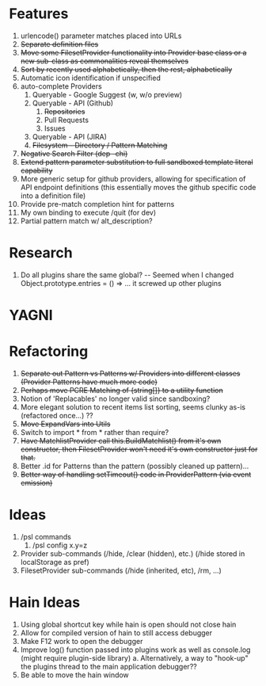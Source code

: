 # Features

1. urlencode() parameter matches placed into URLs
2. ~~Separate definition files~~
3. ~~Move some FilesetProvider functionality into Provider base class or a new sub-class as commonalities reveal themselves~~
4. ~~Sort by recently used alphabetically, then the rest, alphabetically~~
5. Automatic icon identification if unspecified
6. auto-complete Providers
    1. Queryable - Google Suggest (w, w/o preview)
    2. Queryable - API (Github)
        1. ~~Repositories~~
        2. Pull Requests
        3. Issues
    4. Queryable - API (JIRA)
    5. ~~Filesystem - Directory / Pattern Matching~~
7. ~~Negative Search Filter (dep -chi)~~
8. ~~Extend pattern parameter substitution to full sandboxed template literal capability~~
9. More generic setup for github providers, allowing for specification of API endpoint definitions
    (this essentially moves the github specific code into a definition file)
10. Provide pre-match completion hint for patterns
11. My own binding to execute /quit (for dev)
12. Partial pattern match w/ alt_description?

# Research

1. Do all plugins share the same global?  -- Seemed when I changed Object.prototype.entries = () => ... it screwed up other plugins



# YAGNI


# Refactoring

1. ~~Separate out Pattern vs Patterns w/ Providers into different classes (Provider Patterns have much more code)~~
2. ~~Perhaps move PCRE Matching of {string[]} to a utility function~~
3. Notion of 'Replacables' no longer valid since sandboxing?
4. More elegant solution to recent items list sorting, seems clunky as-is (refactored once...) ??
5. ~~Move ExpandVars into Utils~~
6. Switch to import * from * rather than require?
7. ~~Have MatchlistProvider call this.BuildMatchlist() from it's own constructor, then FilesetProvider won't need it's own constructor just for that.~~
8. Better .id for Patterns than the pattern (possibly cleaned up pattern)...
9. ~~Better way of handling setTimeout() code in ProviderPattern (via event emission)~~


# Ideas

1. /psl commands
    1. /psl config x.y=z
3. Provider sub-commands (/hide, /clear (hidden), etc.) (/hide stored in localStorage as pref)
4. FilesetProvider sub-commands (/hide (inherited, etc), /rm, ...)

# Hain Ideas

1. Using global shortcut key while hain is open should not close hain
2. Allow for compiled version of hain to still access debugger
3. Make F12 work to open the debugger
4. Improve log() function passed into plugins work as well as console.log (might require plugin-side library)
    a. Alternatively, a way to "hook-up" the plugins thread to the main application debugger??
5. Be able to move the hain window
